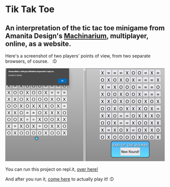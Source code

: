 # Tik Tak Toe
## An interpretation of the tic tac toe minigame from Amanita Design's [Machinarium](https://amanita-design.net/games/machinarium.html), multiplayer, online, as a website.

Here's a screenshot of two players' points of view, from two separate browsers, of course. &nbsp; :D

![Screenshot](win.png)

You can run this project on repl.it, [over here!](https://replit.com/@beProsto1/tiktaktoe)

And after you run it, [come here](https://tiktaktoe.beprosto1.repl.co/) to actually play it! :D 